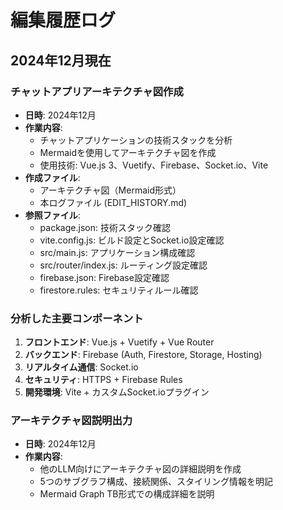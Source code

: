 # 編集履歴ログ

## 2024年12月現在

### チャットアプリアーキテクチャ図作成
- **日時**: 2024年12月
- **作業内容**: 
  - チャットアプリケーションの技術スタックを分析
  - Mermaidを使用してアーキテクチャ図を作成
  - 使用技術: Vue.js 3、Vuetify、Firebase、Socket.io、Vite
- **作成ファイル**: 
  - アーキテクチャ図（Mermaid形式）
  - 本ログファイル (EDIT_HISTORY.md)
- **参照ファイル**:
  - package.json: 技術スタック確認
  - vite.config.js: ビルド設定とSocket.io設定確認
  - src/main.js: アプリケーション構成確認
  - src/router/index.js: ルーティング設定確認
  - firebase.json: Firebase設定確認
  - firestore.rules: セキュリティルール確認

### 分析した主要コンポーネント
1. **フロントエンド**: Vue.js + Vuetify + Vue Router
2. **バックエンド**: Firebase (Auth, Firestore, Storage, Hosting)
3. **リアルタイム通信**: Socket.io
4. **セキュリティ**: HTTPS + Firebase Rules
5. **開発環境**: Vite + カスタムSocket.ioプラグイン

### アーキテクチャ図説明出力
- **日時**: 2024年12月
- **作業内容**: 
  - 他のLLM向けにアーキテクチャ図の詳細説明を作成
  - 5つのサブグラフ構成、接続関係、スタイリング情報を明記
  - Mermaid Graph TB形式での構成詳細を説明